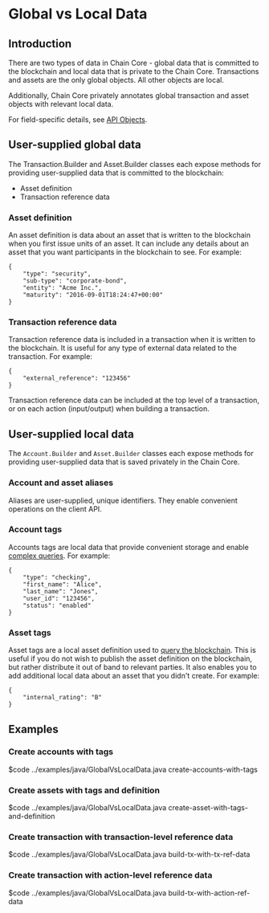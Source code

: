 # Global vs Local Data

## Introduction

There are two types of data in Chain Core - global data that is committed to the blockchain and local data that is private to the Chain Core. Transactions and assets are the only global objects. All other objects are local.

Additionally, Chain Core privately annotates global transaction and asset objects with relevant local data.

For field-specific details, see [API Objects](../reference/api-objects).

## User-supplied global data

The Transaction.Builder and Asset.Builder classes each expose methods for providing user-supplied data that is committed to the blockchain:

* Asset definition
* Transaction reference data

### Asset definition

An asset definition is data about an asset that is written to the blockchain when you first issue units of an asset. It can include any details about an asset that you want participants in the blockchain to see. For example:

```
{
    "type": "security",
    "sub-type": "corporate-bond",
    "entity": "Acme Inc.",
    "maturity": "2016-09-01T18:24:47+00:00"
}
```

### Transaction reference data

Transaction reference data is included in a transaction when it is written to the blockchain. It is useful for any type of external data related to the transaction. For example:

```
{
    "external_reference": "123456"
}
```
Transaction reference data can be included at the top level of a transaction, or on each action (input/output) when building a transaction.

## User-supplied local data

The `Account.Builder` and `Asset.Builder` classes each expose methods for providing user-supplied data that is saved privately in the Chain Core.

### Account and asset aliases

Aliases are user-supplied, unique identifiers. They enable convenient operations on the client API.

### Account tags

Accounts tags are local data that provide convenient storage and enable [complex queries](../building-applications/query-filters). For example:

```
{
    "type": "checking",
    "first_name": "Alice",
    "last_name": "Jones",
    "user_id": "123456",
    "status": "enabled"
}
```

### Asset tags

Asset tags are a local asset definition used to [query the blockchain](../building-applications/query-filters). This is useful if you do not wish to publish the asset definition on the blockchain, but rather distribute it out of band to relevant parties. It also enables you to add additional local data about an asset that you didn't create. For example:

```
{
    "internal_rating": "B"
}
```

## Examples

### Create accounts with tags

$code ../examples/java/GlobalVsLocalData.java create-accounts-with-tags

### Create assets with tags and definition

$code ../examples/java/GlobalVsLocalData.java create-asset-with-tags-and-definition

### Create transaction with transaction-level reference data

$code ../examples/java/GlobalVsLocalData.java build-tx-with-tx-ref-data

### Create transaction with action-level reference data

$code ../examples/java/GlobalVsLocalData.java build-tx-with-action-ref-data
